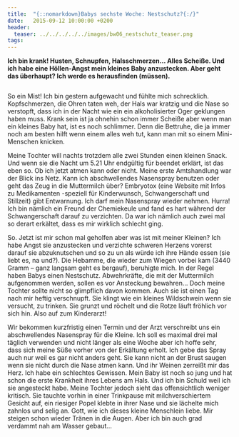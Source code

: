 ```yaml
---
title:  "{::nomarkdown}Babys sechste Woche: Nestschutz?{:/}"
date:   2015-09-12 10:00:00 +0200
header:
  teaser: ../../../../../images/bw06_nestschutz_teaser.png
tags:
---
```

**Ich bin krank! Husten, Schnupfen, Halsschmerzen... Alles Scheiße. Und ich habe eine Höllen-Angst mein kleines Baby anzustecken. Aber geht das überhaupt? Ich werde es herausfinden (müssen).**

<figure>
  <img src="../../../../../images/bw06_nestschutz.jpg" alt="">
  <figcaption></figcaption>
</figure>

So ein Mist! Ich bin gestern aufgewacht und fühlte mich schrecklich. Kopfschmerzen, die Ohren taten weh, der Hals war kratzig und die Nase so verstopft, dass ich in der Nacht wie ein ein alkoholisierter Oger geklungen haben muss. Krank sein ist ja ohnehin schon immer Scheiße aber wenn man ein kleines Baby hat, ist es noch schlimmer. Denn die Bettruhe, die ja immer noch am besten hilft wenn einem alles weh tut, kann man mit so einem Mini-Menschen knicken.


Meine Tochter will nachts trotzdem alle zwei Stunden einen kleinen Snack. Und wenn sie die Nacht um 5.21 Uhr endgültig für beendet erklärt, ist das eben so. Ob ich jetzt atmen kann oder nicht. Meine erste Amtshandlung war der Blick ins Netz. Kann ich abschwellendes Nasenspray benutzen oder geht das Zeug in die Muttermilch über? Embryotox (eine Website mit Infos zu Medikamenten -speziell für Kinderwunsch, Schwangerschaft und Stillzeit) gibt Entwarnung. Ich darf mein Nasenspray wieder nehmen. Hurra! Ich bin nämlich ein Freund der Chemiekeule und fand es hart während der Schwangerschaft darauf zu verzichten. Da war ich nämlich auch zwei mal so derart erkältet, dass es mir wirklich schlecht ging.

So. Jetzt ist mir schon mal geholfen aber was ist mit meiner Kleinen? Ich habe Angst sie anzustecken und verzichte schweren Herzens vorerst darauf sie abzuknutschen und so zu un als würde ich ihre Hände essen (sie liebt es, na und?). Die Hebamme, die wieder zum Wiegen vorbei kam (3440 Gramm – ganz langsam geht es bergauf), beruhigte mich. In der Regel haben Babys einen Nestschutz. Abwehrkräfte, die mit der Muttermilch aufgenommen werden, sollen es vor Ansteckung bewahren… Doch meine Tochter sollte nicht so glimpflich davon kommen. Auch sie ist einen Tag nach mir heftig verschnupft. Sie klingt wie ein kleines Wildschwein wenn sie versucht, zu trinken. Sie grunzt und röchelt und die Rotze läuft fröhlich vor sich hin. Also auf zum Kinderarzt!

Wir bekommen kurzfristig einen Termin und der Arzt verschreibt uns ein abschwellendes Nasenspray für die Kleine. Ich soll es maximal drei mal täglich verwenden und nicht länger als eine Woche aber ich hoffe sehr, dass sich meine Süße vorher von der Erkältung erholt. Ich gebe das Spray auch nur weil es gar nicht anders geht. Sie kann nicht an der Brust saugen wenn sie nicht durch die Nase atmen kann. Und ihr Weinen zerreißt mir das Herz. Ich habe ein schlechtes Gewissen. Mein Baby ist noch so jung und hat schon die erste Krankheit ihres Lebens am Hals. Und ich bin Schuld weil ich sie angesteckt habe. Meine Tochter jedoch sieht das offensichtlich weniger kritisch. Sie tauchte vorhin in einer Trinkpause mit milchverschiertem Gesicht auf, ein riesiger Popel klebte in ihrer Nase und sie lächelte mich zahnlos und selig an. Gott, wie ich dieses kleine Menschlein liebe. Mir steigen schon wieder Tränen in die Augen. Aber ich bin auch grad verdammt nah am Wasser gebaut...